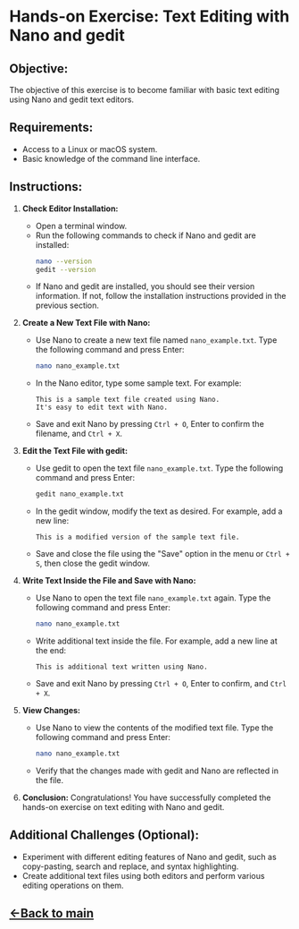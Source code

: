 # Hands-on Exercise: Text Editing with Nano and gedit

## Objective:
The objective of this exercise is to become familiar with basic text editing using Nano and gedit text editors.

## Requirements:
- Access to a Linux or macOS system.
- Basic knowledge of the command line interface.

## Instructions:

1. **Check Editor Installation:**
   - Open a terminal window.
   - Run the following commands to check if Nano and gedit are installed:
     ```bash
     nano --version
     gedit --version
     ```
   - If Nano and gedit are installed, you should see their version information. If not, follow the installation instructions provided in the previous section.

2. **Create a New Text File with Nano:**
   - Use Nano to create a new text file named `nano_example.txt`. Type the following command and press Enter:
     ```bash
     nano nano_example.txt
     ```
   - In the Nano editor, type some sample text. For example:
     ```
     This is a sample text file created using Nano.
     It's easy to edit text with Nano.
     ```
   - Save and exit Nano by pressing `Ctrl + O`, Enter to confirm the filename, and `Ctrl + X`.

3. **Edit the Text File with gedit:**
   - Use gedit to open the text file `nano_example.txt`. Type the following command and press Enter:
     ```bash
     gedit nano_example.txt
     ```
   - In the gedit window, modify the text as desired. For example, add a new line:
     ```
     This is a modified version of the sample text file.
     ```
   - Save and close the file using the "Save" option in the menu or `Ctrl + S`, then close the gedit window.

4. **Write Text Inside the File and Save with Nano:**
   - Use Nano to open the text file `nano_example.txt` again. Type the following command and press Enter:
     ```bash
     nano nano_example.txt
     ```
   - Write additional text inside the file. For example, add a new line at the end:
     ```
     This is additional text written using Nano.
     ```
   - Save and exit Nano by pressing `Ctrl + O`, Enter to confirm, and `Ctrl + X`.

5. **View Changes:**
   - Use Nano to view the contents of the modified text file. Type the following command and press Enter:
     ```bash
     nano nano_example.txt
     ```
   - Verify that the changes made with gedit and Nano are reflected in the file.

6. **Conclusion:**
   Congratulations! You have successfully completed the hands-on exercise on text editing with Nano and gedit.

## Additional Challenges (Optional):
- Experiment with different editing features of Nano and gedit, such as copy-pasting, search and replace, and syntax highlighting.
- Create additional text files using both editors and perform various editing operations on them.

## [<-Back to main](./Learn-Shell-Tools.md)
